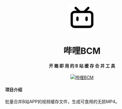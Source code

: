 <div align="center">

<img src="ic_launcher.png" width="90px" style="margin-top:30px;"/>
<h1 align="center">
    哔哩BCM
</h1>
<h4 align="center">
    开 箱 即 用 的 B 站 缓 存 合 并 工 具
</h4> 
</div>

<p align="center">
    <a href="#">
        <img src="https://img.shields.io/badge/哔哩BCM-0.28A+-green.svg" alt="哔哩BCM">
    </a>
</p>

#### 项目介绍
批量合并B站APP的视频缓存文件，生成可食用的无损MP4。


